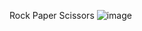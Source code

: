 Rock Paper Scissors
![image](https://github.com/user-attachments/assets/a72bb0bd-2ba7-4939-aeda-c73bd5867dfc)
